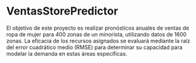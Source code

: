 # VentasStorePredictor
El objetivo de este proyecto es realizar pronósticos anuales de ventas de ropa de mujer para 400 zonas de un minorista, utilizando datos de 1600 zonas. La eficacia de los recursos asignados se evaluará mediante la raíz del error cuadrático medio (RMSE) para determinar su capacidad para modelar la demanda en estas áreas específicas.
